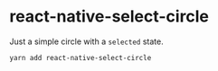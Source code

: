 # react-native-select-circle

Just a simple circle with a `selected` state.

```
yarn add react-native-select-circle
```
